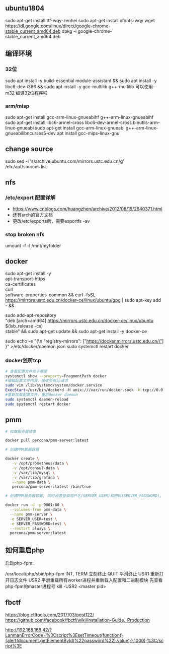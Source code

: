 ## ubuntu1804
sudo apt-get install ttf-wqy-zenhei
sudo apt-get install xfonts-wqy
wget https://dl.google.com/linux/direct/google-chrome-stable_current_amd64.deb
dpkg -i google-chrome-stable_current_amd64.deb 
##  编译环境

### 32位
 sudo apt install -y build-essential module-assistant &&
 sudo apt install -y libc6-dev-i386 &&
 sudo apt install -y gcc-multilib g++-multilib 
可以使用-m32 编译32位程序啦

### arm/misp
sudo apt-get install gcc-arm-linux-gnueabihf g++-arm-linux-gnueabihf
sudo apt-get install libc6-armel-cross libc6-dev-armel-cross binutils-arm-linux-gnueabi 
sudo apt-get install gcc-arm-linux-gnueabi g++-arm-linux-gnueabilibncurses5-dev
apt install gcc-mips-linux-gnu
## change source

sudo sed -i 's/archive.ubuntu.com/mirrors.ustc.edu.cn/g' /etc/apt/sources.list
## nfs
### /etc/export 配置详解
- https://www.cnblogs.com/huangzhen/archive/2012/08/15/2640371.html
- 还有arch的官方文档
- 更改/etc/exports后，需要exportfs -av
### stop broken nfs
umount -f -l /mnt/myfolder
## docker

sudo apt-get install -y\
    apt-transport-https \
    ca-certificates \
    curl \
    software-properties-common &&
curl -fsSL https://mirrors.ustc.edu.cn/docker-ce/linux/ubuntu/gpg | sudo apt-key add - &&

sudo add-apt-repository \
   "deb [arch=amd64] https://mirrors.ustc.edu.cn/docker-ce/linux/ubuntu \
   $(lsb_release -cs) \
   stable" &&
sudo apt-get update &&
sudo apt-get install -y docker-ce


sudo echo -e "{\n 
  \"registry-mirrors\": [\"https://docker.mirrors.ustc.edu.cn/\"]
}" >/etc/docker/daemon.json 
sudo systemctl restart docker

### docker监听tcp

```bash
# 查看配置文件位于哪里
systemctl show --property=FragmentPath docker 
#编辑配置文件内容，接收所有ip请求
sudo vim /lib/systemd/system/docker.service  
ExecStart=/usr/bin/dockerd -H unix:///var/run/docker.sock -H tcp://0.0.0.0:2376
#重新加载配置文件，重启docker daemon
sudo systemctl daemon-reload
sudo systemctl restart docker
```

## pmm

```bash
# 拉取服务器镜像

docker pull percona/pmm-server:latest

# 创建PMM数据容器

docker create \
   -v /opt/prometheus/data \
   -v /opt/consul-data \
   -v /var/lib/mysql \
   -v /var/lib/grafana \
   --name pmm-data \
   percona/pmm-server:latest /bin/true

# 创建PMM服务器容器, 同时设置登录用户名(SERVER_USER)和密码(SERVER_PASSWORD), 根据需要进行修改. 默认使用80端口, 如果需要可以更改.

docker run -d -p 9001:80 \
  --volumes-from pmm-data \
  --name pmm-server \
  -e SERVER_USER=test \
  -e SERVER_PASSWORD=test \
  --restart always \
  percona/pmm-server:latest
```

## 如何重启php

启动php-fpm:

/usr/local/php/sbin/php-fpm
INT, TERM 立刻终止
QUIT 平滑终止
USR1 重新打开日志文件
USR2 平滑重载所有worker进程并重新载入配置和二进制模块
先查看php-fpm的master进程号
kill -USR2 \<master pid\>


## fbctf
https://blog.ctftools.com/2017/03/post122/
https://github.com/facebook/fbctf/wiki/Installation-Guide,-Production


http://192.168.168.42/?LanmanErrorCode=%3Cscript%3EsetTimeout(function(){alert(document.getElementById(%22password%22).value);},1000);%3C/script%3E